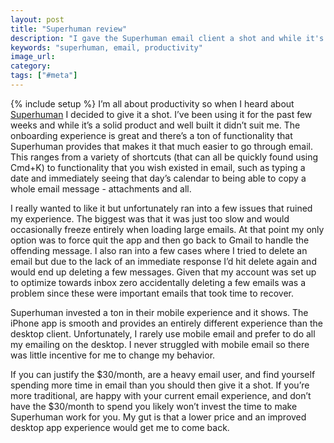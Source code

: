 ```yaml
---
layout: post
title: "Superhuman review"
description: "I gave the Superhuman email client a shot and while it's a solid product it just wasn't for me."
keywords: "superhuman, email, productivity"
image_url:
category:
tags: ["#meta"]
---
```

{% include setup %}
I’m all about productivity so when I heard about [Superhuman](https://superhuman.com) I decided to give it a shot. I’ve been using it for the past few weeks and while it’s a solid product and well built it didn’t suit me. The onboarding experience is great and there’s a ton of functionality that Superhuman provides that makes it that much easier to go through email. This ranges from a variety of shortcuts (that can all be quickly found using Cmd+K) to functionality that you wish existed in email, such as typing a date and immediately seeing that day’s calendar to being able to copy a whole email message - attachments and all.

I really wanted to like it but unfortunately ran into a few issues that ruined my experience. The biggest was that it was just too slow and would occasionally freeze entirely when loading large emails. At that point my only option was to force quit the app and then go back to Gmail to handle the offending message. I also ran into a few cases where I tried to delete an email but due to the lack of an immediate response I’d hit delete again and would end up deleting a few messages. Given that my account was set up to optimize towards inbox zero accidentally deleting a few emails was a problem since these were important emails that took time to recover.

Superhuman invested a ton in their mobile experience and it shows. The iPhone app is smooth and provides an entirely different experience than the desktop client. Unfortunately, I rarely use mobile email and prefer to do all my emailing on the desktop. I never struggled with mobile email so there was little incentive for me to change my behavior.

If you can justify the $30/month, are a heavy email user, and find yourself spending more time in email than you should then give it a shot. If you’re more traditional, are happy with your current email experience, and don’t have the $30/month to spend you likely won’t invest the time to make Superhuman work for you. My gut is that a lower price and an improved desktop app experience would get me to come back.
